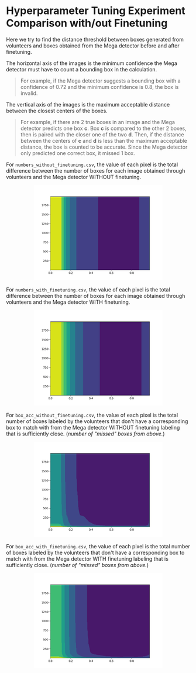 # Hyperparameter Tuning Experiment Comparison with/out Finetuning

Here we try to find the distance threshold between boxes generated from volunteers and boxes obtained from the Mega detector before and after finetuning.

The horizontal axis of the images is the minimum confidence the Mega detector must have to count a bounding box in the calculation.

> For example, if the Mega detector suggests a bounding box with a confidence of 0.72 and the minimum confidence is 0.8, the box is invalid.

The vertical axis of the images is the maximum acceptable distance between the closest centers of the boxes.  

> For example, if there are 2 true boxes in an image and the Mega detector predicts one box __c__. Box __c__ is compared to the other 2 boxes, then is paired with the closer one of the two __d__. Then, if the distance between the centers of __c__ and __d__ is less than the maximum acceptable distance, the box is counted to be accurate. Since the Mega detector only predicted one correct box, it missed 1 box.

For `numbers_without_finetuning.csv`, the value of each pixel is the total difference between the number of boxes for each image obtained through volunteers and the Mega detector WITHOUT finetuning.

<p align="center">
<img src="./matches_without_finetuning.png" alt="drawing" width="350"/>
</p>

For `numbers_with_finetuning.csv`, the value of each pixel is the total difference between the number of boxes for each image obtained through volunteers and the Mega detector WITH finetuning.

<p align="center">
<img src="./matches_with_finetuning.png" alt="drawing" width="350"/>
</p>

For `box_acc_without_finetuning.csv`, the value of each pixel is the total number of boxes labeled by the volunteers that don't have a corresponding box to match with from the Mega detector WITHOUT finetuning labeling that is sufficiently close. (_number of "missed" boxes from above._)

<p align="center">
<img src="./box_acc_without_finetuning.png" alt="drawing" width="350"/>
</p>

For `box_acc_with_finetuning.csv`, the value of each pixel is the total number of boxes labeled by the volunteers that don't have a corresponding box to match with from the Mega detector WITH finetuning labeling that is sufficiently close. (_number of "missed" boxes from above._)

<p align="center">
<img src="./box_acc_with_finetuning.png" alt="drawing" width="350"/>
</p>
